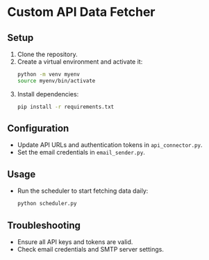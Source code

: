 # Custom API Data Fetcher

## Setup

1. Clone the repository.
2. Create a virtual environment and activate it:
   ```bash
   python -m venv myenv
   source myenv/bin/activate
   ```
3. Install dependencies:
   ```bash
   pip install -r requirements.txt
   ```

## Configuration

- Update API URLs and authentication tokens in `api_connector.py`.
- Set the email credentials in `email_sender.py`.

## Usage

- Run the scheduler to start fetching data daily:
  ```bash
  python scheduler.py
  ```

## Troubleshooting

- Ensure all API keys and tokens are valid.
- Check email credentials and SMTP server settings. 